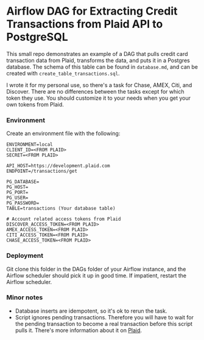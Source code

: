 # Airflow DAG for Extracting Credit Transactions from Plaid API to PostgreSQL

This small repo demonstrates an example of a DAG that pulls credit card transaction data from Plaid, transforms the data, and puts it in a Postgres database. The schema of this table can be found in `database.md`, and can be created with `create_table_transactions.sql`.

I wrote it for my personal use, so there's a task for Chase, AMEX, Citi, and Discover. There are no differences between the tasks except for which token they use. You should customize it to your needs when you get your own tokens from Plaid.

### Environment

Create an environment file with the following:

```
ENVIRONMENT=local
CLIENT_ID=<FROM PLAID>
SECRET=<FROM PLAID>

API_HOST=https://development.plaid.com
ENDPOINT=/transactions/get

PG_DATABASE=
PG_HOST=
PG_PORT=
PG_USER=
PG_PASSWORD=
TABLE=transactions (Your database table)

# Account related access tokens from Plaid
DISCOVER_ACCESS_TOKEN=<FROM PLAID>
AMEX_ACCESS_TOKEN=<FROM PLAID>
CITI_ACCESS_TOKEN=<FROM PLAID>
CHASE_ACCESS_TOKEN=<FROM PLAID>

```

### Deployment

Git clone this folder in the DAGs folder of your Airflow instance, and the Airflow scheduler should pick it up in good time. If impatient, restart the Airflow scheduler.

### Minor notes

- Database inserts are idempotent, so it's ok to rerun the task.
- Script ignores pending transactions. Therefore you will have to wait for the pending transaction to become a real transaction before this script pulls it. There's more information about it on [Plaid](https://support.plaid.com/hc/en-us/articles/360008271814-Pending-transaction-overview).